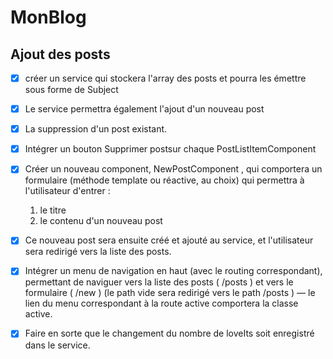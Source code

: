 # MonBlog



## Ajout des posts

 - [x] créer un service qui stockera l'array des posts et pourra les émettre sous forme de Subject
 - [x] Le service permettra également l'ajout d'un nouveau post 
 - [x] La suppression d'un post existant.
 
 - [x] Intégrer un bouton Supprimer postsur chaque  PostListItemComponent 


 - [x] Créer un nouveau component,  NewPostComponent , qui comportera un formulaire (méthode template ou réactive, au choix) qui permettra à l'utilisateur d'entrer :
    1. le titre
    2. le contenu d'un nouveau post
  
 - [x] Ce nouveau post sera ensuite créé et ajouté au service, et l'utilisateur sera redirigé vers la liste des posts.

 - [x] Intégrer un menu de navigation en haut (avec le routing correspondant), permettant de naviguer vers la liste des posts (  /posts  ) et vers le formulaire (  /new  ) (le path vide sera redirigé vers le path  /posts  ) — le lien du menu correspondant à la route active comportera la classe  active.

 - [x] Faire en sorte que le changement du nombre de loveIts soit enregistré dans le service.

